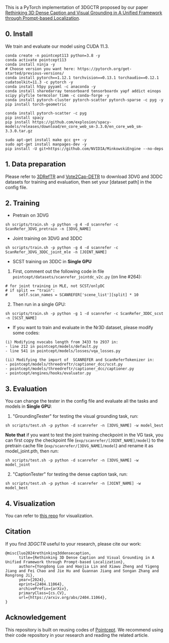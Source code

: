 
This is a PyTorch implementation of 3DGCTR proposed by our paper [Rethinking 3D Dense Caption and Visual Grounding in A Unified Framework through Prompt-based Localization](https://arxiv.org/abs/2404.11064).

## 0. Install

We train and evaluate our model using CUDA 11.3.
```
conda create -n pointcept113 python=3.8 -y
conda activate pointcept113
conda install ninja -y
# Choose version you want here: https://pytorch.org/get-started/previous-versions/
conda install pytorch==1.12.1 torchvision==0.13.1 torchaudio==0.12.1 cudatoolkit=11.3 -c pytorch -y
conda install h5py pyyaml -c anaconda -y
conda install sharedarray tensorboard tensorboardx yapf addict einops scipy plyfile termcolor timm -c conda-forge -y
conda install pytorch-cluster pytorch-scatter pytorch-sparse -c pyg -y
pip install torch-geometric

conda install pytorch-scatter -c pyg
pip install spacy
pip install https://github.com/explosion/spacy-models/releases/download/en_core_web_sm-3.3.0/en_core_web_sm-3.3.0.tar.gz

sudo apt-get install make gcc g++ -y
sudo apt-get install manpages-dev -y
pip install -U git+https://github.com/NVIDIA/MinkowskiEngine --no-deps
```

## 1. Data preparation

Please refer to [3DRefTR](https://github.com/Leon1207/3DRefTR) and [Vote2Cap-DETR](https://github.com/ch3cook-fdu/Vote2Cap-DETR) to download 3DVG and 3DDC datasets for training and evaluation, then set your [dataset path] in the config file.

## 2. Training

- Pretrain on 3DVG
```
sh scripts/train.sh -p python -g 4 -d scanrefer -c ScanRefer_3DVG_pretrain -n [3DVG_NAME]
```
- Joint training on 3DVG and 3DDC
```
sh scripts/train.sh -p python -g 4 -d scanrefer -c ScanRefer_3DVG_3DDC_joint_mle -n [JOINT_NAME]
```
- SCST training on 3DDC in **Single GPU**
1. First, comment out the following code in file `pointcept/datasets/scanrefer_jointdc_v2c.py` (on line #264):
```
# for joint training in MLE, not SCST/onlyDC
# if split == "train":
#     self.scan_names = SCANREFER['scene_list'][split] * 10
```
2. Then run in a single GPU:
```
sh scripts/train.sh -p python -g 1 -d scanrefer -c ScanRefer_3DDC_scst -n [SCST_NAME]
```

- If you want to train and evaluate in the Nr3D dataset, please modify some codes:

```
(i) Modifying nvocabs length from 3433 to 2937 in:
- line 212 in pointcept/models/default.py
- line 541 in pointcept/models/losses/vqa_losses.py

(ii) Modifying the import of  SCANREFER and ScanReferTokenizer in:
- pointcept/models/threedreftr/captioner_dcc/scst.py
- pointcept/models/threedreftr/captioner_dcc/captioner.py
- pointcept/engines/hooks/evaluator.py
```

## 3. Evaluation

You can change the tester in the config file and evaluate all the tasks and models in **Single GPU**:
1. "GroundingTester" for testing the visual grounding task, run:
```
sh scripts/test.sh -p python -d scanrefer -n [3DVG_NAME] -w model_best
```
**Note that** if you want to test the joint training checkpoint in the VG task, you can first copy the checkpoint file (`exp/scanrefer/[JOINT_NAME]/model`) to the pretrain cache file (`exp/scanrefer/[3DVG_NAME]/model`) and rename it as model_joint.pth, then run:
```
sh scripts/test.sh -p python -d scanrefer -n [3DVG_NAME] -w model_joint
```
2. "CaptionTester" for testing the dense caption task, run:
```
sh scripts/test.sh -p python -d scanrefer -n [JOINT_NAME] -w model_best
```

## 4. Visualization

You can refer to [this repo](https://github.com/yigengjiang/3DGCTR-Visualization) for visualization.


## Citation
If you find _3DGCTR_ useful to your research, please cite our work:
```
@misc{luo2024rethinking3ddensecaption,
      title={Rethinking 3D Dense Caption and Visual Grounding in A Unified Framework through Prompt-based Localization}, 
      author={Yongdong Luo and Haojia Lin and Xiawu Zheng and Yigeng Jiang and Fei Chao and Jie Hu and Guannan Jiang and Songan Zhang and Rongrong Ji},
      year={2024},
      eprint={2404.11064},
      archivePrefix={arXiv},
      primaryClass={cs.CV},
      url={https://arxiv.org/abs/2404.11064}, 
}
```

## Acknowledgement

This repository is built on reusing codes of [Pointcept](https://github.com/Pointcept/Pointcept). We recommend using their code repository in your research and reading the related article.
